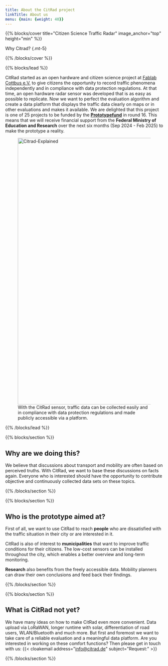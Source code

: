 ```yaml
---
title: About the CitRad project
linkTitle: About us
menu: {main: {weight: 40}}
---
```


{{% blocks/cover title="Citizen Science Traffic Radar" image_anchor="top" height="min" %}}

Why Citrad?
{.mt-5}

{{% /blocks/cover %}}

{{% blocks/lead %}}

CitRad started as an open hardware and citizen science project at [Fablab Cottbus e.V.](https://fablab-cottbus.de) to give citizens the opportunity to record traffic phenomena independently and in compliance with data protection regulations. At that time, an open hardware radar sensor was developed that is as easy as possible to replicate. Now we want to perfect the evaluation algorithm and create a data platform that displays the traffic data clearly on maps or in other evaluations and makes it available. We are delighted that this project is one of 25 projects to be funded by the [**Prototypefund**](https://prototypefund.de/) in round 16. This means that we will receive financial support from the **Federal Ministry of Education and Research** over the next six months (Sep 2024 - Feb 2025) to make the prototype a reality.

<div class="container" style="max-width: 850px">
<div class="row">
<div class="col mb-5 text-center">
<figure class="figure">
          <img src="/images/explained.png" alt="Citrad-Explained" width="850px" class="img-fluid figure-img">
          <figcaption class="figure-caption-wide">With the CitRad sensor, traffic data can be collected easily and in compliance with data protection regulations and made publicly accessible via a platform.</figcaption>
        </figure>

</div>
</div>
</div>

{{% /blocks/lead %}}

{{% blocks/section %}}

## Why are we doing this?
We believe that discussions about transport and mobility are often based on perceived truths. With CitRad, we want to base these discussions on facts again. Everyone who is interested should have the opportunity to contribute objective and continuously collected data sets on these topics.


{{% /blocks/section %}}

{{% blocks/section %}}

## Who is the prototype aimed at?
First of all, we want to use CitRad to reach **people** who are dissatisfied with the traffic situation in their city or are interested in it.


CitRad is also of interest to **municipalities** that want to improve traffic conditions for their citizens. The low-cost sensors can be installed throughout the city, which enables a better overview and long-term monitoring.


**Research** also benefits from the freely accessible data. Mobility planners can draw their own conclusions and feed back their findings.


{{% /blocks/section %}}

{{% blocks/section %}}
## What is CitRad not yet?
We have many ideas on how to make CitRad even more convenient. Data upload via LoRaWAN, longer runtime with solar, differentiation of road users, WLAN/Bluetooth and much more. But first and foremost we want to take care of a reliable evaluation and a meaningful data platform. Are you interested in working on these comfort functions? Then please get in touch with us: {{< cloakemail address="info@citrad.de" subject="Request:" >}}


{{% /blocks/section %}}
